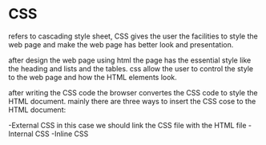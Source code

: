  # CSS
 
 refers to cascading style sheet, CSS  gives the user the facilities to style the web page and make the web page has better look and presentation.

after design the web page using html the page has the essential style like the heading and lists and the tables. css allow the user to control the style to the web page and how the HTML elements look.


after writing the CSS code the browser convertes the CSS code to style the HTML document. mainly there are three ways to insert the CSS cose to the HTML document:

-External CSS in this case we should link the CSS file with the HTML file 
-Internal CSS
-Inline CSS

